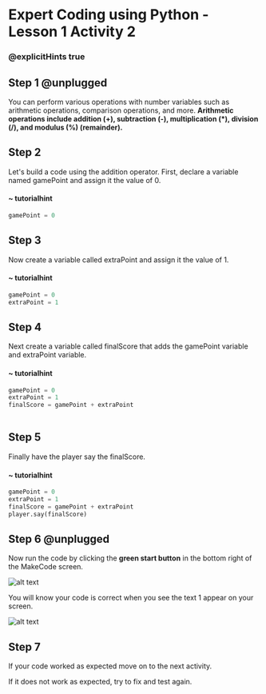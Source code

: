 # Expert Coding using Python - Lesson 1 Activity 2
### @explicitHints true

## Step 1 @unplugged

You can perform various operations with number variables such as arithmetic operations, comparison operations, and more. **Arithmetic operations include addition (+), subtraction (-), multiplication (*), division (/), and modulus (%) (remainder).**

## Step 2 
Let's build a code using the addition operator. 
First, declare a variable named gamePoint and assign it the value of 0. 

#### ~ tutorialhint

```python
gamePoint = 0

```

## Step 3
Now create a variable called extraPoint and assign it the value of 1. 

#### ~ tutorialhint

```python
gamePoint = 0
extraPoint = 1

```

## Step 4
Next create a variable called finalScore that adds the gamePoint variable and extraPoint variable. 

#### ~ tutorialhint

```python
gamePoint = 0
extraPoint = 1
finalScore = gamePoint + extraPoint
  
```

## Step 5
Finally have the player say the finalScore. 

#### ~ tutorialhint

```python
gamePoint = 0
extraPoint = 1
finalScore = gamePoint + extraPoint
player.say(finalScore)
```

## Step 6 @unplugged
Now run the code by clicking the **green start button** in the bottom right of the MakeCode screen. 

![alt text](https://expertjs.codingcredentials.com/Lesson1/1.1/1.JPG?raw=true "Start")

You will know your code is correct when you see the text 1 appear on your screen. 

![alt text](https://expertjs.codingcredentials.com/Lesson1/1.1/1.2.png?raw=true "Code")

## Step 7
If your code worked as expected move on to the next activity. 

If it does not work as expected, try to fix and test again.